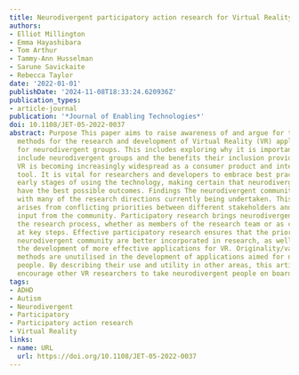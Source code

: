 ```yaml
---
title: Neurodivergent participatory action research for Virtual Reality (VR)
authors:
- Elliot Millington
- Emma Hayashibara
- Tom Arthur
- Tammy-Ann Husselman
- Sarune Savickaite
- Rebecca Taylor
date: '2022-01-01'
publishDate: '2024-11-08T18:33:24.620936Z'
publication_types:
- article-journal
publication: '*Journal of Enabling Technologies*'
doi: 10.1108/JET-05-2022-0037
abstract: Purpose This paper aims to raise awareness of and argue for the use of participatory
  methods for the research and development of Virtual Reality (VR) applications designed
  for neurodivergent groups. This includes exploring why it is important to meaningfully
  include neurodivergent groups and the benefits their inclusion provide. Design/methodology/approach
  VR is becoming increasingly widespread as a consumer product and interventional
  tool. It is vital for researchers and developers to embrace best practices in these
  early stages of using the technology, making certain that neurodivergent people
  have the best possible outcomes. Findings The neurodivergent community is dissatisfied
  with many of the research directions currently being undertaken. This dissatisfaction
  arises from conflicting priorities between different stakeholders and the lack of
  input from the community. Participatory research brings neurodivergent people into
  the research process, whether as members of the research team or as consultants
  at key steps. Effective participatory research ensures that the priorities of the
  neurodivergent community are better incorporated in research, as well as enabling
  the development of more effective applications for VR. Originality/value Participatory
  methods are unutilised in the development of applications aimed for neurodivergent
  people. By describing their use and utility in other areas, this article aims to
  encourage other VR researchers to take neurodivergent people on board.
tags:
- ADHD
- Autism
- Neurodivergent
- Participatory
- Participatory action research
- Virtual Reality
links:
- name: URL
  url: https://doi.org/10.1108/JET-05-2022-0037
---
```

